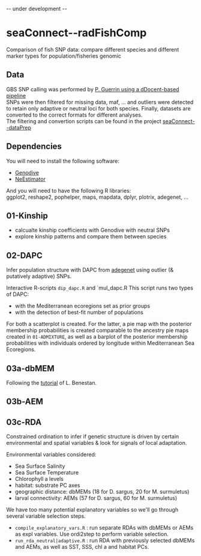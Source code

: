-- under development --

# seaConnect--radFishComp
Comparison of fish SNP data: compare different species and different marker types for population/fisheries genomic

## Data
GBS SNP calling was performed by [P. Guerrin using a dDocent-based pipeline](https://github.com/Grelot/seaConnect--dDocent)    
SNPs were then filtered for missing data, maf, ... and outliers were detected to retain 
only adaptive or neutral loci for both species. 
Finally, datasets are converted to the correct formats for different analyses.  
The filtering and convertion scripts can be found in the project [seaConnect--dataPrep](https://github.com/eboulanger/seaConnect--dataPrep)      

## Dependencies
You will need to install the following software:  
- [Genodive](http://bentleydrummer.nl/software/software/GenoDive.html) 
- [NeEstimator](http://www.molecularfisherieslaboratory.com.au/neestimator-software/) 

And you will need to have the following R libraries:  
ggplot2, reshape2, pophelper, maps, mapdata, dplyr, plotrix, adegenet, ...

## 01-Kinship

- calcualte kinship coefficients with Genodive with neutral SNPs
- explore kinship patterns and compare them between species

## 02-DAPC

Infer population structure with DAPC from [adegenet](http://adegenet.r-forge.r-project.org/files/tutorial-dapc.pdf) using outlier (& putatively adaptive) SNPs.

Interactive R-scripts `dip_dapc.R` and `mul_dapc.R
This script runs two types of DAPC:  
- with the Mediterranean ecoregions set as prior groups
- with the detection of best-fit number of populations  

For both a scatterplot is created. For the latter, a pie map with the posterior membership 
probabilities is created comparable to the ancestry pie maps created in `01-ADMIXTURE`,
as well as a barplot of the posterior membership probabilities with individuals ordered by longitude within Mediterranean Sea Ecoregions.

## 03a-dbMEM

Following the [tutorial](https://github.com/laurabenestan/Moran-Eigenvector-Maps-MEMs) of L. Benestan.

## 03b-AEM

## 03c-RDA

Constrained ordination to infer if genetic structure is driven by certain 
environmental and spatial  variables & look for signals of local adaptation.

Environmental variables considered:  
- Sea Surface Salinity  
- Sea Surface Temperature 
- Chlorophyll a levels 
- habitat: substrate PC axes  
- geographic distance: dbMEMs (18 for D. sargus, 20 for M. surmuletus)  
- larval connectivity: AEMs   (57 for D. sargus, 60 for M. surmuletus)  

We have too many potential explanatory variables so we'll go through several variable selection steps.  
- `compile_explanatory_vars.R` : run separate RDAs with dbMEMs or AEMs as expl variables.
Use ordi2step to perform variable selection.
- `run_rda_neutral|adaptive.R` : run RDA with previously selected dbMEMs and AEMs, as well as SST, SSS, chl a and habitat PCs. 









